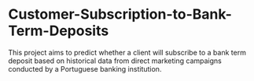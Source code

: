 # Customer-Subscription-to-Bank-Term-Deposits
This project aims to predict whether a client will subscribe to a bank term deposit based on historical data from direct marketing campaigns conducted by a Portuguese banking institution. 
